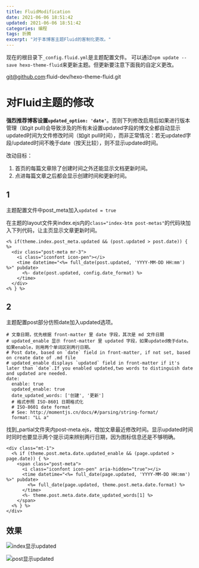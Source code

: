 ```yaml
---
title: FluidModification
date: 2021-06-06 18:51:42
updated: 2021-06-06 18:51:42
categories: 编程
tags: 折腾
excerpt: "对于本博客主题Fluid的客制化更改。"
---
```


现在的根目录下`_config.fluid.yml`是主题配置文件。
可以通过`npm update --save hexo-theme-fluid`来更新主题。但更新要注意下面我的自定义更改。

git@github.com:fluid-dev/hexo-theme-fluid.git

# 对Fluid主题的修改

**强烈推荐博客设置`updated_option: 'date'`**。否则下列修改启用后如果进行版本管理（如git pull)会导致涉及的所有未设置updated字段的博文全都自动显示updated时间为文件修改时间（如git pull时间），而非正常情况：若无updated字段/updated时间不晚于date（按天比较），则不显示updated时间。

改动目标：

1. 首页的每篇文章除了创建时间之外还能显示文档更新时间。
2. 点进每篇文章之后都会显示创建时间和更新时间。

## 1

主题配置文件中post_meta加入`updated = true`

在主题的layout文件夹index.ejs内的`class="index-btm post-metas"`的代码块加入下列代码，让主页显示文章更新时间。

```
<% if(theme.index.post_meta.updated && (post.updated > post.date)) { %>
  <div class="post-meta mr-3">
    <i class="iconfont icon-pen"></i>
    <time datetime="<%= full_date(post.updated, 'YYYY-MM-DD HH:mm') %>" pubdate>
      <%- date(post.updated, config.date_format) %>
    </time>
  </div>
<% } %>
```

## 2

主题配置post部分仿照date加入updated选项。

```
# 文章日期，优先根据 front-matter 里 date 字段，其次是 md 文件日期
# updated_enable 显示 front-matter 里 updated 字段，如果updated晚于date。如果enable，则用两个单词区别两行日期。
# Post date, based on `date` field in front-matter, if not set, based on create date of .md file
# updated_enable displays `updated` field in front-matter if it's later than `date`.If you enabled updated,two words to distinguish date and updated are needed.
date:
  enable: true
  updated_enable: true
  date_updated_words: ['创建', '更新']
  # 格式参照 ISO-8601 日期格式化
  # ISO-8601 date format
  # See: http://momentjs.cn/docs/#/parsing/string-format/
  format: "LL a"
```

找到_partial文件夹内post-meta.ejs，增加文章最近修改时间。显示updated时间时同时也要显示两个提示词来辨别两行日期，因为图标信息还是不够明确。

```
<div class="mt-1">
  <% if (theme.post.meta.date.updated_enable && (page.updated > page.date)) { %>
    <span class="post-meta">
      <i class="iconfont icon-pen" aria-hidden="true"></i>
      <time datetime="<%= full_date(page.updated, 'YYYY-MM-DD HH:mm') %>" pubdate>
        <%= full_date(page.updated, theme.post.meta.date.format) %>
      </time>
      <%- theme.post.meta.date.date_updated_words[1] %>
    </span>
  <% } %>
</div>
```

## 效果

![index显示updated](index显示updated.png)

![post显示updated](post显示updated.png)
